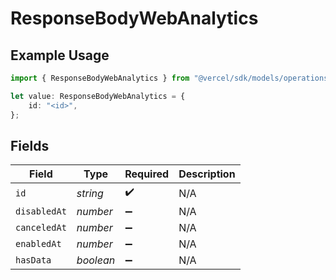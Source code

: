 # ResponseBodyWebAnalytics

## Example Usage

```typescript
import { ResponseBodyWebAnalytics } from "@vercel/sdk/models/operations";

let value: ResponseBodyWebAnalytics = {
    id: "<id>",
};
```

## Fields

| Field              | Type               | Required           | Description        |
| ------------------ | ------------------ | ------------------ | ------------------ |
| `id`               | *string*           | :heavy_check_mark: | N/A                |
| `disabledAt`       | *number*           | :heavy_minus_sign: | N/A                |
| `canceledAt`       | *number*           | :heavy_minus_sign: | N/A                |
| `enabledAt`        | *number*           | :heavy_minus_sign: | N/A                |
| `hasData`          | *boolean*          | :heavy_minus_sign: | N/A                |
